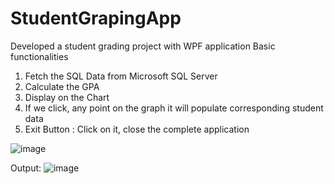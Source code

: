 # StudentGrapingApp

Developed a student grading project with WPF application
Basic functionalities 
1. Fetch the SQL Data from Microsoft SQL Server
2. Calculate the GPA
3. Display on the Chart
4. If we click, any point on the graph it will populate corresponding student data
5. Exit Button : Click on it, close the complete application

![image](https://github.com/Pavantejapenugonda/StudentGrapingApp/assets/55921043/da8acad3-b7a7-45a9-897d-ec10e288769f)

Output:
![image](https://github.com/Pavantejapenugonda/StudentGrapingApp/assets/55921043/06a586e9-4baf-4892-a16b-7524b3451c33)

